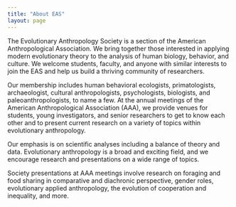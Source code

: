 ```yaml
---
title: "About EAS"
layout: page
---
```


The Evolutionary Anthropology Society is a section of the American Anthropological Association. We bring together those interested in applying modern evolutionary theory to the analysis of human biology, behavior, and culture. We welcome students, faculty, and anyone with similar interests to join the EAS and help us build a thriving community of researchers.

Our membership includes human behavioral ecologists, primatologists, archaeologist, cultural anthropologists, psychologists, biologists, and paleoanthropologists, to name a few. At the annual meetings of the American Anthropological Association (AAA), we provide venues for students, young investigators, and senior researchers to get to know each other and to present current research on a variety of topics within evolutionary anthropology.

Our emphasis is on scientific analyses including a balance of theory and data. Evolutionary anthropology is a broad and exciting field, and we encourage research and presentations on a wide range of topics.

Society presentations at AAA meetings involve research on foraging and food sharing in comparative and diachronic perspective, gender roles, evolutionary applied anthropology, the evolution of cooperation and inequality, and more.